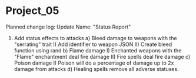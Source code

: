 # Project_05
Planned change log: 
Update Name: "Status Report"
1) Add status effects to attacks
    a) Bleed damage to weapons with the "serrating" trait
        I) Add identifier to weapon JSON
        II) Create bleed function using rand
    b) Flame damage
        I) Enchanted weapons with the "Flame" enchantment deal fire damage
        II) Fire spells deal fire damage 
    c) Poison damage
        I) Poison will do a percentage of damage up to 2x damage from attacks
    d) Healing spells remove all adverse statuses.
